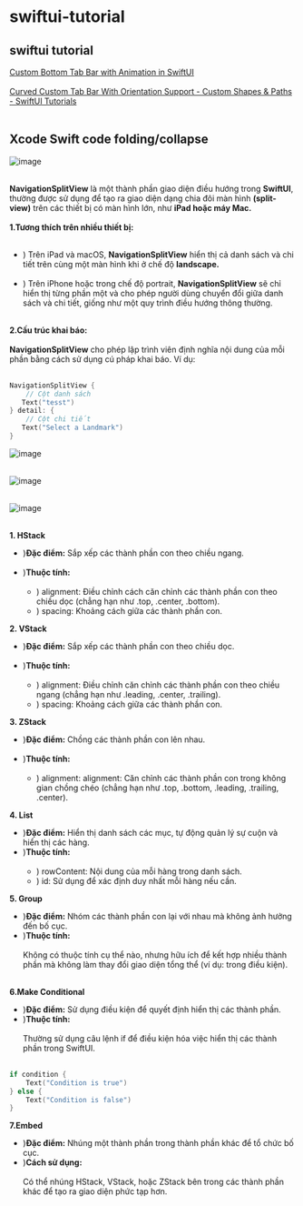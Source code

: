 # swiftui-tutorial
## swiftui tutorial
[Custom Bottom Tab Bar with Animation in SwiftUI](https://www.youtube.com/watch?v=vINUwGWv5OU) <br><br>
[Curved Custom Tab Bar With Orientation Support - Custom Shapes & Paths - SwiftUI Tutorials](https://www.youtube.com/watch?v=XZuc8WnZIS4) <br><br>
##  Xcode Swift code folding/collapse
![image](https://github.com/Experimenters1/swiftui-tutorial/assets/64000769/c8e03457-d34e-48f5-ad04-d638a3f6f6a7) <br><br>

**NavigationSplitView** là một thành phần giao diện điều hướng trong **SwiftUI**, thường được sử dụng để tạo ra giao diện dạng chia đôi màn hình **(split-view)** trên các thiết bị có màn hình lớn, như **iPad hoặc máy Mac.** <br><br>
**1.Tương thích trên nhiều thiết bị:**  <br><br>
 + ) Trên iPad và macOS, **NavigationSplitView** hiển thị cả danh sách và chi tiết trên cùng một màn hình khi ở chế độ **landscape.** <br><br>
 + ) Trên iPhone hoặc trong chế độ portrait, **NavigationSplitView** sẽ chỉ hiển thị từng phần một và cho phép người dùng chuyển đổi giữa danh sách và chi tiết, giống như một quy trình điều hướng thông thường.<br><br>

**2.Cấu trúc khai báo:**  <br><br>
**NavigationSplitView** cho phép lập trình viên định nghĩa nội dung của mỗi phần bằng cách sử dụng cú pháp khai báo. Ví dụ:<br><br>
```swift
NavigationSplitView {
    // Cột danh sách
   Text("tesst")
} detail: {
    // Cột chi tiết
   Text("Select a Landmark")
}

```
![image](https://github.com/user-attachments/assets/e70b1e43-9a08-4867-962f-b26c4c55bdea) <br><br>

![image](https://github.com/user-attachments/assets/48352af0-9d83-4255-92af-76540fbb9c10) <br><br>

![image](https://github.com/user-attachments/assets/5e9bad97-c6dc-4032-8623-6cf014ce8a8a) <br><br>

**1. HStack** <br>
+ )**Đặc điểm:** Sắp xếp các thành phần con theo chiều ngang.<br><br>
+ )**Thuộc tính:** <br><br>
   - ) alignment: Điều chỉnh cách căn chỉnh các thành phần con theo chiều dọc (chẳng hạn như .top, .center, .bottom).
   - ) spacing: Khoảng cách giữa các thành phần con.

**2. VStack** <br>
+ )**Đặc điểm:** Sắp xếp các thành phần con theo chiều dọc.<br><br>
+ )**Thuộc tính:** <br><br>
   - ) alignment: Điều chỉnh căn chỉnh các thành phần con theo chiều ngang (chẳng hạn như .leading, .center, .trailing).
   - ) spacing: Khoảng cách giữa các thành phần con.

**3. ZStack** <br>
+ )**Đặc điểm:** Chồng các thành phần con lên nhau.<br><br>
+ )**Thuộc tính:** <br><br>
   - ) alignment: alignment: Căn chỉnh các thành phần con trong không gian chồng chéo (chẳng hạn như .top, .bottom, .leading, .trailing, .center).

**4.  List** <br>
+ )**Đặc điểm:** Hiển thị danh sách các mục, tự động quản lý sự cuộn và hiển thị các hàng.
+ )**Thuộc tính:** <br><br>
   - ) rowContent: Nội dung của mỗi hàng trong danh sách.
   - ) id: Sử dụng để xác định duy nhất mỗi hàng nếu cần.

**5.   Group** <br>
+ )**Đặc điểm:** Nhóm các thành phần con lại với nhau mà không ảnh hưởng đến bố cục.
+ )**Thuộc tính:** <br><br>
  Không có thuộc tính cụ thể nào, nhưng hữu ích để kết hợp nhiều thành phần mà không làm thay đổi giao diện tổng thể (ví dụ: trong điều kiện).<br><br>

**6.Make Conditional** <br>
+ )**Đặc điểm:** Sử dụng điều kiện để quyết định hiển thị các thành phần.
+ )**Thuộc tính:** <br><br>
  Thường sử dụng câu lệnh if để điều kiện hóa việc hiển thị các thành phần trong SwiftUI.<br><br>
```swift
if condition {
    Text("Condition is true")
} else {
    Text("Condition is false")
}

```
**7.Embed** <br>
+ )**Đặc điểm:** Nhúng một thành phần trong thành phần khác để tổ chức bố cục.
+ )**Cách sử dụng:** <br><br>
  Có thể nhúng HStack, VStack, hoặc ZStack bên trong các thành phần khác để tạo ra giao diện phức tạp hơn.<br><br>
